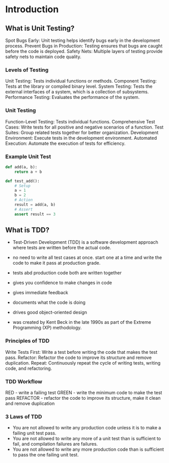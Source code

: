 # Introduction

## What is Unit Testing?

Spot Bugs Early: Unit testing helps identify bugs early in the development process.
Prevent Bugs in Production: Testing ensures that bugs are caught before the code is deployed.
Safety Nets: Multiple layers of testing provide safety nets to maintain code quality.

### Levels of Testing

Unit Testing: Tests individual functions or methods.
Component Testing: Tests at the library or compiled binary level.
System Testing: Tests the external interfaces of a system, which is a collection of subsystems.
Performance Testing: Evaluates the performance of the system.

### Unit Testing

Function-Level Testing: Tests individual functions.
Comprehensive Test Cases: Write tests for all positive and negative scenarios of a function.
Test Suites: Group related tests together for better organization.
Development Environment: Execute tests in the development environment.
Automated Execution: Automate the execution of tests for efficiency.

### Example Unit Test

```python
def add(a, b):
    return a + b

def test_add():
    # Setup
    a = 1
    b = 2
    # Action
    result = add(a, b)
    # Assert
    assert result == 3
```

## What is TDD?

- Test-Driven Development (TDD) is a software development approach where tests are written before the actual code.
- no need to write all test cases at once. start one at a time and write the code to make it pass at production grade.
- tests abd production code both are written together
- gives you confidence to make changes in code
- gives immediate feedback
- documents what the code is doing
- drives good object-oriented design

- was created by Kent Beck in the late 1990s as part of the Extreme Programming (XP) methodology.

### Principles of TDD

Write Tests First: Write a test before writing the code that makes the test pass.
Refactor: Refactor the code to improve its structure and remove duplication.
Repeat: Continuously repeat the cycle of writing tests, writing code, and refactoring.

### TDD Workflow

RED - write a failing test
GREEN - write the minimum code to make the test pass
REFACTOR - refactor the code to improve its structure, make it clean and remove duplication

### 3 Laws of TDD

- You are not allowed to write any production code unless it is to make a failing unit test pass.
- You are not allowed to write any more of a unit test than is sufficient to fail, and compilation failures are failures.
- You are not allowed to write any more production code than is sufficient to pass the one failing unit test.
